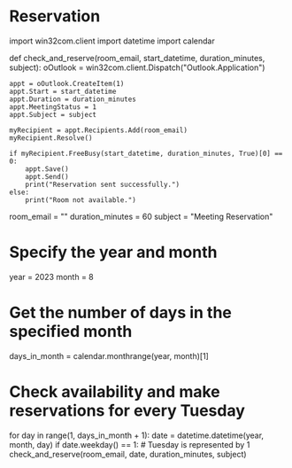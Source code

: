 # Reservation
import win32com.client
import datetime
import calendar

def check_and_reserve(room_email, start_datetime, duration_minutes, subject):
    oOutlook = win32com.client.Dispatch("Outlook.Application")
    
    appt = oOutlook.CreateItem(1)
    appt.Start = start_datetime
    appt.Duration = duration_minutes
    appt.MeetingStatus = 1
    appt.Subject = subject
    
    myRecipient = appt.Recipients.Add(room_email)
    myRecipient.Resolve()
    
    if myRecipient.FreeBusy(start_datetime, duration_minutes, True)[0] == 0:
        appt.Save()
        appt.Send()
        print("Reservation sent successfully.")
    else:
        print("Room not available.")

room_email = "<mail id of meeting room>"
duration_minutes = 60
subject = "Meeting Reservation"

# Specify the year and month
year = 2023
month = 8

# Get the number of days in the specified month
days_in_month = calendar.monthrange(year, month)[1]

# Check availability and make reservations for every Tuesday
for day in range(1, days_in_month + 1):
    date = datetime.datetime(year, month, day)
    if date.weekday() == 1:  # Tuesday is represented by 1
        check_and_reserve(room_email, date, duration_minutes, subject)
